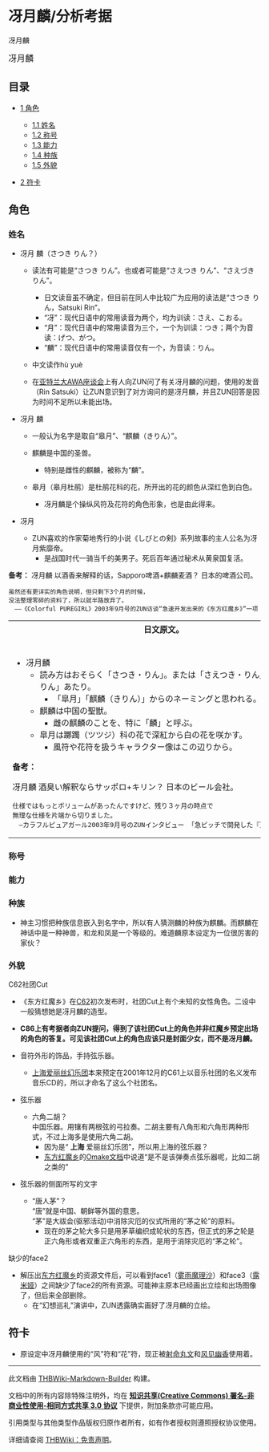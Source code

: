 # 冴月麟/分析考据

<!-- source html: G:\repos\THBWiki-Markdown-Builder\THBWikiMarkdown\Temp\main\6\6b\ns0%3A%E5%86%B4%E6%9C%88%E9%BA%9F%2F%E5%88%86%E6%9E%90%E8%80%83%E6%8D%AE.html -->

冴月麟

  
<big>冴月麟</big>  

  


## 目录

- [1 角色](#角色)

  - [1.1 姓名](#姓名)
  - [1.2 称号](#称号)
  - [1.3 能力](#能力)
  - [1.4 种族](#种族)
  - [1.5 外貌](#外貌)



- [2 符卡](#符卡)





## 角色

### 姓名
- 冴月 麟（さつき りん？）
  - 读法有可能是“さつき りん”。也或者可能是“さえつき りん”、“さえづき りん”。
    - 日文读音虽不确定，但目前在同人中比较广为应用的读法是“さつき りん，Satsuki Rin”。
    - “冴”：现代日语中的常用读音为两个，均为训读：さえ、こおる。
    - “月”：现代日语中的常用读音为三个，一个为训读：つき；两个为音读：げつ、がつ。
    - “麟”：现代日语中的常用读音仅有一个，为音读：りん。

  - 中文读作hù yuè
  - 在[亚特兰大AWA座谈会](./亚特兰大AWA座谈会.md)上有人向ZUN问了有关冴月麟的问题，使用的发音（Rin Satsuki）让ZUN意识到了对方询问的是冴月麟，并且ZUN回答是因为时间不足所以未能出场。


  
  

  

- 冴月 麟
  - 一般认为名字是取自“皋月”、“麒麟（きりん）”。
  - 麒麟是中国的圣兽。
    - 特别是雌性的麒麟，被称为“麟”。

  - 皋月（皋月杜鹃）是杜鹃花科的花，所开出的花的颜色从深红色到白色。
    - 冴月麟是个操纵风符及花符的角色形象，也是由此得来。



  
  

  

- 冴月
  - ZUN喜欢的作家菊地秀行的小说《しびとの剣》系列故事的主人公名为冴月紫靡帝。
    - 是战国时代一骑当千的美男子。死后百年通过秘术从黄泉国复活。



  
  

 **备考：** 
冴月麟
以酒香来解释的话，Sapporo啤酒+麒麟麦酒？
日本的啤酒公司。
  

```
虽然还有更详实的角色说明，但只剩下3个月的时候，
没法整理零碎的资料了，所以就半路放弃了。
　——《Colorful PUREGIRL》2003年9月号的ZUN访谈“急速开发出来的《东方红魔乡》”一项
```

  
  

  


<table>

<tbody><tr>
<th>日文原文。
</th></tr>
<tr>
<td><br>
<ul><li>冴月麟
<ul><li>読み方はおそらく「さつき・りん」。または「さえつき・りん」「さえづき・りん」あたり。
<ul><li>「皐月」「麒麟（きりん）」からのネーミングと思われる。</li></ul></li>
<li>麒麟は中国の聖獣。
<ul><li>雌の麒麟のことを、特に「麟」と呼ぶ。</li></ul></li>
<li>皐月は躑躅（ツツジ）科の花で深紅から白の花を咲かす。
<ul><li>風符や花符を扱うキャラクター像はこの辺りから。</li></ul></li></ul></li></ul>
<p><b>备考：</b>
</p><p>冴月麟
酒臭い解釈ならサッポロ+キリン？
日本のビール会社。
</p>
<pre>仕様ではもっとボリュームがあったんですけど、残り３ヶ月の時点で
無理な仕様を片端から切りました。
　―カラフルピュアガール2003年9月号のZUNインタビュー 「急ピッチで開発した『東方紅魔郷』」の項
</pre>
</td></tr></tbody></table>



### 称号

### 能力

### 种族
- 神主习惯把种族信息嵌入到名字中，所以有人猜测麟的种族为麒麟。而麒麟在神话中是一种神兽，和龙和凤是一个等级的。难道麟原本设定为一位很厉害的家伙？


### 外貌
[](./文件-上海爱丽丝幻乐团社团Cut_CM62.jpg.md)  [](./文件-上海爱丽丝幻乐团社团Cut_CM62.jpg.md)C62社团Cut
- 《东方红魔乡》在[C62](./Comic_Market.md)初次发布时，社团Cut上有个未知的女性角色。二设中一般猜想她是冴月麟的造型。
-  **C86上有考据者向ZUN提问，得到了该社团Cut上的角色并非红魔乡预定出场的角色的答复。可见该社团Cut上的角色应该只是封面少女，而不是冴月麟。** 
- 音符外形的饰品，手持弦乐器。
  - [上海爱丽丝幻乐团](./上海爱丽丝幻乐团.md)本来预定在2001年12月的C61上以音乐社团的名义发布音乐CD的，所以才命名了这么个社团名。

- 弦乐器
  - 六角二胡？  
中国乐器。用镶有两根弦的弓拉奏。二胡主要有八角形和六角形两种形式，不过上海多是使用六角二胡。
    - 因为是“ **上海** 爱丽丝幻乐团”，所以用上海的弦乐器？
    - [东方红魔乡](./东方红魔乡.md)的[Omake文档](./附带文档-东方红魔乡-Omake.md)中说道“是不是该弹奏点弦乐器呢，比如二胡之类的”


- 弦乐器的侧面所写的文字
  - “唐人茅”？  
“唐”就是中国、朝鲜等外国的意思。  
“茅”是大祓会(驱邪活动)中消除灾厄的仪式所用的“茅之轮”的原料。
    - 现在的茅之轮大多只是用茅草编织成轮状的东西，但正式的茅之轮是正六角形或者双重正六角形的东西，是用于消除灾厄的“茅之轮”。



[](./文件-缺少的face2.jpg.md)  [](./文件-缺少的face2.jpg.md)缺少的face2
- 解压出[东方红魔乡](./东方红魔乡.md)的资源文件后，可以看到face1（[雾雨魔理沙](./雾雨魔理沙.md)）和face3（[露米娅](./露米娅.md)）之间缺少了face2的所有资源。可能神主原本已经画出立绘和出场图像了，但后来全部删除。
  - 在“幻想巡礼”演讲中，ZUN透露确实画好了冴月麟的立绘。



## 符卡
- 原设定中冴月麟使用的“风”符和“花”符，现正被[射命丸文](./射命丸文.md)和[风见幽香](./风见幽香.md)使用着。





---

此文档由 [THBWiki-Markdown-Builder](https://github.com/Delsin-Yu/THBWiki-Markdown-Builder) 构建。

文档中的所有内容除特殊注明外，均在 [**知识共享(Creative Commons) 署名-非商业性使用-相同方式共享 3.0 协议**](https://creativecommons.org/licenses/by-sa/3.0/deed.zh-hans) 下提供，附加条款亦可能应用。

引用类型与其他类型作品版权归原作者所有，如有作者授权则遵照授权协议使用。

详细请查阅 [THBWiki：免责声明](https://thbwiki.cc/THBWiki:%E5%85%8D%E8%B4%A3%E5%A3%B0%E6%98%8E)。

